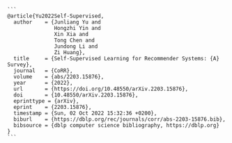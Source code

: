````
```
@article{Yu2022Self-Supervised,
  author    = {Junliang Yu and
               Hongzhi Yin and
               Xin Xia and
               Tong Chen and
               Jundong Li and
               Zi Huang},
  title     = {Self-Supervised Learning for Recommender Systems: {A} Survey},
  journal   = {CoRR},
  volume    = {abs/2203.15876},
  year      = {2022},
  url       = {https://doi.org/10.48550/arXiv.2203.15876},
  doi       = {10.48550/arXiv.2203.15876},
  eprinttype = {arXiv},
  eprint    = {2203.15876},
  timestamp = {Sun, 02 Oct 2022 15:32:36 +0200},
  biburl    = {https://dblp.org/rec/journals/corr/abs-2203-15876.bib},
  bibsource = {dblp computer science bibliography, https://dblp.org}
}
```
````